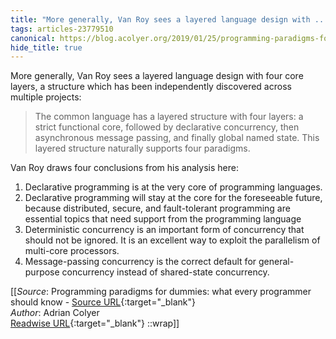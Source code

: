 ```yaml
---
title: "More generally, Van Roy sees a layered language design with ..."
tags: articles-23779510
canonical: https://blog.acolyer.org/2019/01/25/programming-paradigms-for-dummies-what-every-programmer-should-know/
hide_title: true
---
```


More generally, Van Roy sees a layered language design with four core layers, a structure which has been independently discovered across multiple projects:

> The common language has a layered structure with four layers: a strict functional core, followed by declarative concurrency, then asynchronous message passing, and finally global named state. This layered structure naturally supports four paradigms.

Van Roy draws four conclusions from his analysis here:

1.  Declarative programming is at the very core of programming languages.
2.  Declarative programming will stay at the core for the foreseeable future, because distributed, secure, and fault-tolerant programming are essential topics that need support from the programming language
3.  Deterministic concurrency is an important form of concurrency that should not be ignored. It is an excellent way to exploit the parallelism of multi-core processors.
4.  Message-passing concurrency is the correct default for general-purpose concurrency instead of shared-state concurrency.


[[_Source_: Programming paradigms for dummies: what every programmer should know - [Source URL](https://blog.acolyer.org/2019/01/25/programming-paradigms-for-dummies-what-every-programmer-should-know/){:target="_blank"}<br>
_Author_: Adrian Colyer<br>
[Readwise URL](https://readwise.io/open/465106663){:target="_blank"}
::wrap]]